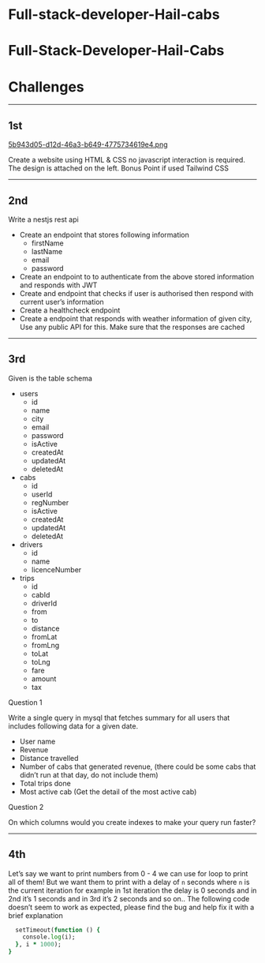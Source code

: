 # Full-stack-developer-Hail-cabs

# Full-Stack-Developer-Hail-Cabs

# Challenges

---

## 1st

[5b943d05-d12d-46a3-b649-4775734619e4.png](https://s3-us-west-2.amazonaws.com/secure.notion-static.com/7123711d-06f4-4bbc-a4e0-5c2cd175737d/5b943d05-d12d-46a3-b649-4775734619e4.png)

Create a website using HTML & CSS no javascript interaction is required. The design is attached on the left.
Bonus Point if used Tailwind CSS

---

## 2nd

Write a nestjs rest api 

- Create an endpoint that stores following information
    - firstName
    - lastName
    - email
    - password
- Create an endpoint to to authenticate from the above stored information and responds with JWT
- Create and endpoint that checks if user is authorised then respond with current user’s information
- Create a healthcheck endpoint
- Create a endpoint that responds with weather information of given city, Use any public API for this. Make sure that the responses are cached

---

## 3rd

Given is the table schema

- users
    - id
    - name
    - city
    - email
    - password
    - isActive
    - createdAt
    - updatedAt
    - deletedAt
- cabs
    - id
    - userId
    - regNumber
    - isActive
    - createdAt
    - updatedAt
    - deletedAt
- drivers
    - id
    - name
    - licenceNumber
- trips
    - id
    - cabId
    - driverId
    - from
    - to
    - distance
    - fromLat
    - fromLng
    - toLat
    - toLng
    - fare
    - amount
    - tax

Question 1

Write a single query in mysql that fetches summary for all users that includes following data for a given date.

- User name
- Revenue
- Distance travelled
- Number of cabs that generated revenue, (there could be some cabs that didn’t run at that day, do not include them)
- Total trips done
- Most active cab (Get the detail of the most active cab)

Question 2

On which columns would you create indexes to make your query run faster?

---

## 4th

Let’s say we want to print numbers from 0 - 4 we can use for loop to print all of them! But we want them to print with a delay of `n` seconds where `n` is the current iteration for example in 1st iteration the delay is 0 seconds and in 2nd it’s 1 seconds and in 3rd it’s 2 seconds and so on..
The following code doesn’t seem to work as expected, please find the bug and help fix it with a brief explanation

```for (var i = 0; i < 5; i++) {
  setTimeout(function () {
    console.log(i);
  }, i * 1000);
}
